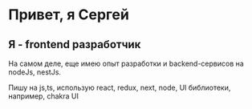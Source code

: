 # Привет, я Сергей
## Я - frontend разработчик
На самом деле, еще имею опыт разработки и backend-сервисов на nodeJs, nestJs.

Пишу на js,ts, использую react, redux, next, node, UI библиотеки, например, chakra UI

